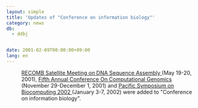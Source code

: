 ```yaml
---
layout: simple
title: 'Updates of "Conference on information biology"'
category: news
db:
  - ddbj


date: 2001-02-09T00:00:00+09:00
lang: en
---
```


<dd><a href="http://www-hto.usc.edu/conference/conference.html"> RECOMB Satellite Meeting on DNA Sequence Assembly </a>(May 19-20, 2001), <a href="http://www.tigr.org/cet/gss/cg/index.shtml"> Fifth Annual Conference On Computational Genomics </a>(November 29-December 1, 2001) and <a href="http://psb.stanford.edu/">Pacific Symposium on Biocomputing 2002 </a> (January 3-7, 2002) were added to "Conference on information biology".</dd>
